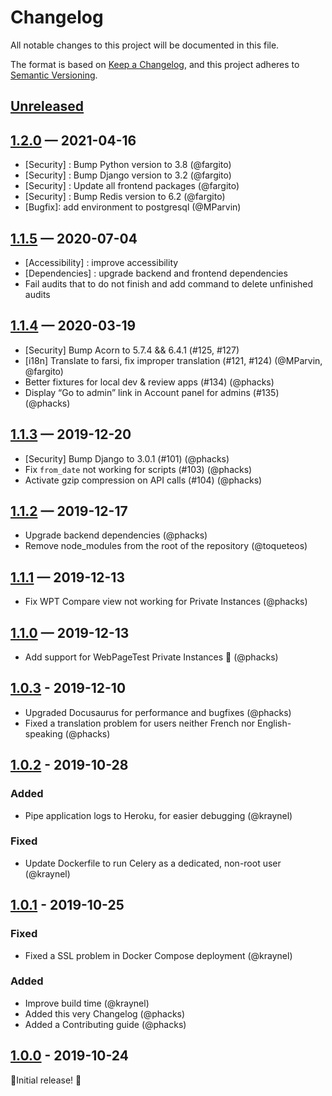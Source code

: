 # Changelog

All notable changes to this project will be documented in this file.

The format is based on [Keep a Changelog](https://keepachangelog.com/en/1.0.0/),
and this project adheres to [Semantic Versioning](https://semver.org/spec/v2.0.0.html).

## [Unreleased]

## [1.2.0] — 2021-04-16

- [Security] : Bump Python version to 3.8 (@fargito)
- [Security] : Bump Django version to 3.2 (@fargito)
- [Security] : Update all frontend packages (@fargito)
- [Security] : Bump Redis version to 6.2 (@fargito)
- [Bugfix]: add environment to postgresql (@MParvin)

## [1.1.5] — 2020-07-04

- [Accessibility] : improve accessibility
- [Dependencies] : upgrade backend and frontend dependencies
- Fail audits that to do not finish and add command to delete unfinished audits

## [1.1.4] — 2020-03-19

- [Security] Bump Acorn to 5.7.4 && 6.4.1 (#125, #127)
- [i18n] Translate to farsi, fix improper translation (#121, #124) (@MParvin, @fargito)
- Better fixtures for local dev & review apps (#134) (@phacks)
- Display “Go to admin” link in Account panel for admins (#135) (@phacks)

## [1.1.3] — 2019-12-20

- [Security] Bump Django to 3.0.1 (#101) (@phacks)
- Fix `from_date` not working for scripts (#103) (@phacks)
- Activate gzip compression on API calls (#104) (@phacks)

## [1.1.2] — 2019-12-17

- Upgrade backend dependencies (@phacks)
- Remove node_modules from the root of the repository (@toqueteos)

## [1.1.1] — 2019-12-13

- Fix WPT Compare view not working for Private Instances (@phacks)

## [1.1.0] — 2019-12-13

- Add support for WebPageTest Private Instances 🎉 (@phacks)

## [1.0.3] - 2019-12-10

- Upgraded Docusaurus for performance and bugfixes (@phacks)
- Fixed a translation problem for users neither French nor English-speaking (@phacks)

## [1.0.2] - 2019-10-28

### Added

- Pipe application logs to Heroku, for easier debugging (@kraynel)

### Fixed

- Update Dockerfile to run Celery as a dedicated, non-root user (@kraynel)

## [1.0.1] - 2019-10-25

### Fixed

- Fixed a SSL problem in Docker Compose deployment (@kraynel)

### Added

- Improve build time (@kraynel)
- Added this very Changelog (@phacks)
- Added a Contributing guide (@phacks)

## [1.0.0] - 2019-10-24

🎉Initial release! 🎉

[unreleased]: https://github.com/theodo/falco/compare/1.2.0...HEAD
[1.2.0]: https://github.com/theodo/falco/compare/1.2.0...1.1.5
[1.1.5]: https://github.com/theodo/falco/compare/1.1.5...1.1.4
[1.1.4]: https://github.com/theodo/falco/compare/1.1.4...1.1.3
[1.1.3]: https://github.com/theodo/falco/compare/1.1.3...1.1.2
[1.1.2]: https://github.com/theodo/falco/compare/1.1.2...1.1.1
[1.1.1]: https://github.com/theodo/falco/compare/1.1.1...1.1.0
[1.1.0]: https://github.com/theodo/falco/compare/1.0.3...1.1.0
[1.0.3]: https://github.com/theodo/falco/compare/1.0.2...1.0.3
[1.0.2]: https://github.com/theodo/falco/compare/1.0.1...1.0.2
[1.0.1]: https://github.com/theodo/falco/compare/1.0.0...1.0.1
[1.0.0]: https://github.com/theodo/falco/releases/tag/1.0.0
